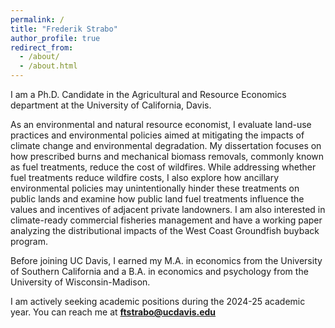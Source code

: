 ```yaml
---
permalink: /
title: "Frederik Strabo"
author_profile: true
redirect_from: 
  - /about/
  - /about.html
---
```


I am a Ph.D. Candidate in the Agricultural and Resource Economics department at the University of California, Davis.

As an environmental and natural resource economist, I evaluate land-use practices and environmental policies aimed at mitigating the impacts of climate change and environmental degradation. My dissertation focuses on how prescribed burns and mechanical biomass removals, commonly known as fuel treatments, reduce the cost of wildfires. While addressing whether fuel treatments reduce wildfire costs, I also explore how ancillary environmental policies may unintentionally hinder these treatments on public lands and examine how public land fuel treatments influence the values and incentives of adjacent private landowners. I am also interested in climate-ready commercial fisheries management and have a working paper analyzing the distributional impacts of the West Coast Groundfish buyback program. 

Before joining UC Davis, I earned my M.A. in economics from the University of Southern California and a B.A. in economics and psychology from the University of Wisconsin-Madison. 

I am actively seeking academic positions during the 2024-25 academic year. You can reach me at **ftstrabo@ucdavis.edu**
